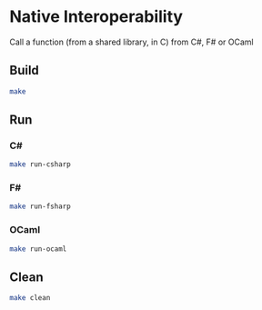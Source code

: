 # Native Interoperability

Call a function (from a shared library, in C) from C#, F# or OCaml

## Build

```bash
make
```

## Run

### C#

```bash
make run-csharp
```

### F#

```bash
make run-fsharp
```

### OCaml

```bash
make run-ocaml
```

## Clean

```bash
make clean
```
